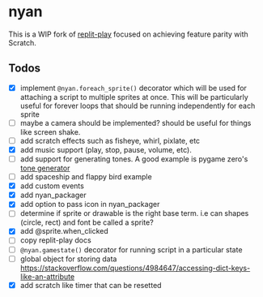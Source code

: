 # nyan

This is a WIP fork of [replit-play](https://github.com/replit/play) focused on achieving feature parity
with Scratch.


## Todos

- [x] implement `@nyan.foreach_sprite()` decorator which will be used for attaching a script to multiple
sprites at once. This will be particularly useful for forever loops that should be running independently
for each sprite
- [ ] maybe a camera should be implemented? should be useful for things like screen shake.
- [ ] add scratch effects such as fisheye, whirl, pixlate, etc
- [x] add music support (play, stop, pause, volume, etc).
- [ ] add support for generating tones. A good example is pygame zero's [tone generator](https://pygame-zero.readthedocs.io/en/stable/builtins.html#tone-generator)
- [ ] add spaceship and flappy bird example
- [x] add custom events
- [x] add nyan_packager
- [x] add option to pass icon in nyan_packager
- [ ] determine if sprite or drawable is the right base term. i.e can shapes (circle, rect) and font be called a sprite?
- [x] add @sprite.when_clicked
- [ ] copy replit-play docs
- [ ] `@nyan.gamestate()` decorator for running script in a particular state
- [ ] global object for storing data https://stackoverflow.com/questions/4984647/accessing-dict-keys-like-an-attribute
- [x] add scratch like timer that can be resetted